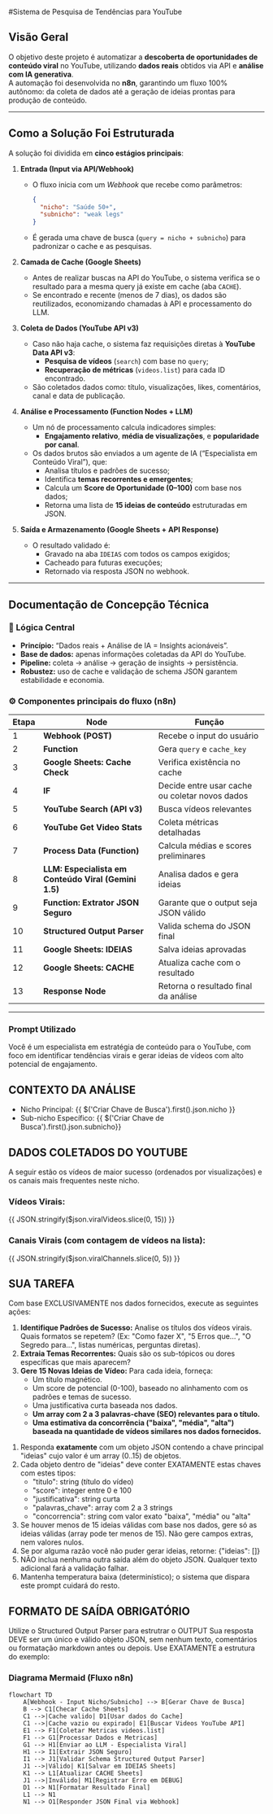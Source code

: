 #Sistema de Pesquisa de Tendências para YouTube

## Visão Geral
O objetivo deste projeto é automatizar a **descoberta de oportunidades de conteúdo viral** no YouTube, utilizando **dados reais** obtidos via API e **análise com IA generativa**.  
A automação foi desenvolvida no **n8n**, garantindo um fluxo 100% autônomo: da coleta de dados até a geração de ideias prontas para produção de conteúdo.

---

## Como a Solução Foi Estruturada

A solução foi dividida em **cinco estágios principais**:

1. **Entrada (Input via API/Webhook)**
   - O fluxo inicia com um *Webhook* que recebe como parâmetros:
     ```json
     {
       "nicho": "Saúde 50+",
       "subnicho": "weak legs"
     }
     ```
   - É gerada uma chave de busca (`query = nicho + subnicho`) para padronizar o cache e as pesquisas.

2. **Camada de Cache (Google Sheets)**
   - Antes de realizar buscas na API do YouTube, o sistema verifica se o resultado para a mesma query já existe em cache (aba `CACHE`).
   - Se encontrado e recente (menos de 7 dias), os dados são reutilizados, economizando chamadas à API e processamento do LLM.

3. **Coleta de Dados (YouTube API v3)**
   - Caso não haja cache, o sistema faz requisições diretas à **YouTube Data API v3**:
     - **Pesquisa de vídeos** (`search`) com base no `query`;
     - **Recuperação de métricas** (`videos.list`) para cada ID encontrado.
   - São coletados dados como: título, visualizações, likes, comentários, canal e data de publicação.

4. **Análise e Processamento (Function Nodes + LLM)**
   - Um nó de processamento calcula indicadores simples:
     - **Engajamento relativo**, **média de visualizações**, e **popularidade por canal**.
   - Os dados brutos são enviados a um agente de IA (“Especialista em Conteúdo Viral”), que:
     - Analisa títulos e padrões de sucesso;
     - Identifica **temas recorrentes e emergentes**;
     - Calcula um **Score de Oportunidade (0–100)** com base nos dados;
     - Retorna uma lista de **15 ideias de conteúdo** estruturadas em JSON.

5. **Saída e Armazenamento (Google Sheets + API Response)**
   - O resultado validado é:
     - Gravado na aba `IDEIAS` com todos os campos exigidos;
     - Cacheado para futuras execuções;
     - Retornado via resposta JSON no webhook.

---

##  Documentação de Concepção Técnica

### 🧠 Lógica Central
- **Princípio:** “Dados reais + Análise de IA = Insights acionáveis”.
- **Base de dados:** apenas informações coletadas da API do YouTube.
- **Pipeline:** coleta → análise → geração de insights → persistência.
- **Robustez:** uso de cache e validação de schema JSON garantem estabilidade e economia.

### ⚙️ Componentes principais do fluxo (n8n)
| Etapa | Node | Função |
|-------|------|--------|
| 1 | **Webhook (POST)** | Recebe o input do usuário |
| 2 | **Function** | Gera `query` e `cache_key` |
| 3 | **Google Sheets: Cache Check** | Verifica existência no cache |
| 4 | **IF** | Decide entre usar cache ou coletar novos dados |
| 5 | **YouTube Search (API v3)** | Busca vídeos relevantes |
| 6 | **YouTube Get Video Stats** | Coleta métricas detalhadas |
| 7 | **Process Data (Function)** | Calcula médias e scores preliminares |
| 8 | **LLM: Especialista em Conteúdo Viral (Gemini 1.5)** | Analisa dados e gera ideias |
| 9 | **Function: Extrator JSON Seguro** | Garante que o output seja JSON válido |
|10 | **Structured Output Parser** | Valida schema do JSON final |
|11 | **Google Sheets: IDEIAS** | Salva ideias aprovadas |
|12 | **Google Sheets: CACHE** | Atualiza cache com o resultado |
|13 | **Response Node** | Retorna o resultado final da análise |

---
### Prompt Utilizado
Você é um especialista em estratégia de conteúdo para o YouTube, com foco em identificar tendências virais e gerar ideias de vídeos com alto potencial de engajamento.

## CONTEXTO DA ANÁLISE
- Nicho Principal: {{ $('Criar Chave de Busca').first().json.nicho }}
- Sub-nicho Específico: {{ $('Criar Chave de Busca').first().json.subnicho}}

## DADOS COLETADOS DO YOUTUBE
A seguir estão os vídeos de maior sucesso (ordenados por visualizações) e os canais mais frequentes neste nicho.

### Vídeos Virais:
{{ JSON.stringify($json.viralVideos.slice(0, 15)) }}

### Canais Virais (com contagem de vídeos na lista):
{{ JSON.stringify($json.viralChannels.slice(0, 5)) }}

## SUA TAREFA
Com base EXCLUSIVAMENTE nos dados fornecidos, execute as seguintes ações:
1.  **Identifique Padrões de Sucesso:** Analise os títulos dos vídeos virais. Quais formatos se repetem? (Ex: "Como fazer X", "5 Erros que...", "O Segredo para...", listas numéricas, perguntas diretas).
2.  **Extraia Temas Recorrentes:** Quais são os sub-tópicos ou dores específicas que mais aparecem?
3.  **Gere 15 Novas Ideias de Vídeo:** Para cada ideia, forneça:
    - Um título magnético.
    - Um score de potencial (0-100), baseado no alinhamento com os padrões e temas de sucesso.
    - Uma justificativa curta baseada nos dados.
    - **Um array com 2 a 3 palavras-chave (SEO) relevantes para o título.**
    - **Uma estimativa da concorrência ("baixa", "média", "alta") baseada na quantidade de vídeos similares nos dados fornecidos.**

1) Responda **exatamente** com um objeto JSON contendo a chave principal "ideias" cujo valor é um array (0..15) de objetos.  
2) Cada objeto dentro de "ideias" deve conter EXATAMENTE estas chaves com estes tipos:
   - "titulo": string (título do vídeo)
   - "score": integer entre 0 e 100
   - "justificativa": string curta
   - "palavras_chave": array com 2 a 3 strings
   - "concorrencia": string com valor exato "baixa", "média" ou "alta"
3) Se houver menos de 15 ideias válidas com base nos dados, gere só as ideias válidas (array pode ter menos de 15). Não gere campos extras, nem valores nulos.  
4) Se por alguma razão você não puder gerar ideias, retorne: {"ideias": []}
5) NÃO inclua nenhuma outra saída além do objeto JSON. Qualquer texto adicional fará a validação falhar.
6) Mantenha temperatura baixa (determinístico); o sistema que dispara este prompt cuidará do resto.

## FORMATO DE SAÍDA OBRIGATÓRIO
Utilize o Structured Output Parser para estrutrar o OUTPUT Sua resposta DEVE ser um único e válido objeto JSON, sem nenhum texto, comentários ou formatação markdown antes ou depois. Use EXATAMENTE a estrutura do exemplo:

### Diagrama Mermaid (Fluxo n8n)

```mermaid
flowchart TD
    A[Webhook - Input Nicho/Subnicho] --> B[Gerar Chave de Busca]
    B --> C1[Checar Cache Sheets]
    C1 -->|Cache valido| D1[Usar dados do Cache]
    C1 -->|Cache vazio ou expirado| E1[Buscar Videos YouTube API]
    E1 --> F1[Coletar Metricas videos.list]
    F1 --> G1[Processar Dados e Metricas]
    G1 --> H1[Enviar ao LLM - Especialista Viral]
    H1 --> I1[Extrair JSON Seguro]
    I1 --> J1[Validar Schema Structured Output Parser]
    J1 -->|Válido| K1[Salvar em IDEIAS Sheets]
    K1 --> L1[Atualizar CACHE Sheets]
    J1 -->|Inválido| M1[Registrar Erro em DEBUG]
    D1 --> N1[Formatar Resultado Final]
    L1 --> N1
    N1 --> O1[Responder JSON Final via Webhook]
```

